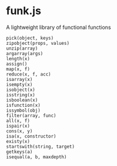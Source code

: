 # funk.js

A lightweight library of functional functions

    pick(object, keys) 
    zipobject(props, values) 
    unzip(array) 
    argarray(args) 
    length(x) 
    assign() 
    map(x, f) 
    reduce(x, f, acc) 
    isarray(x) 
    isempty(x) 
    isobject(x) 
    isstring(x) 
    isboolean(x) 
    isfunction(x) 
    issymbol(obj) 
    filter(array, func) 
    all(x, f) 
    ispair(x) 
    cons(x, y) 
    isa(x, constructor) 
    existy(x) 
    startswith(string, target) 
    getkeys(a)
    isequal(a, b, maxdepth) 

